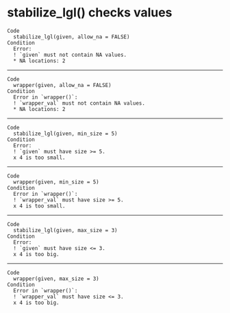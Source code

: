 # stabilize_lgl() checks values

    Code
      stabilize_lgl(given, allow_na = FALSE)
    Condition
      Error:
      ! `given` must not contain NA values.
      * NA locations: 2

---

    Code
      wrapper(given, allow_na = FALSE)
    Condition
      Error in `wrapper()`:
      ! `wrapper_val` must not contain NA values.
      * NA locations: 2

---

    Code
      stabilize_lgl(given, min_size = 5)
    Condition
      Error:
      ! `given` must have size >= 5.
      x 4 is too small.

---

    Code
      wrapper(given, min_size = 5)
    Condition
      Error in `wrapper()`:
      ! `wrapper_val` must have size >= 5.
      x 4 is too small.

---

    Code
      stabilize_lgl(given, max_size = 3)
    Condition
      Error:
      ! `given` must have size <= 3.
      x 4 is too big.

---

    Code
      wrapper(given, max_size = 3)
    Condition
      Error in `wrapper()`:
      ! `wrapper_val` must have size <= 3.
      x 4 is too big.


